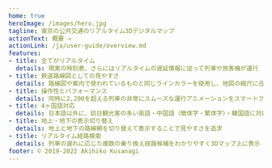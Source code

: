 ```yaml
---
home: true
heroImage: /images/hero.jpg
tagline: 東京の公共交通のリアルタイム3Dデジタルマップ
actionText: 概要 →
actionLink: /ja/user-guide/overview.md
features:
- title: 全てがリアルタイム
  details: 現実の時刻表、さらにはリアルタイムの遅延情報に従って列車や旅客機が運行
- title: 鉄道路線図としての見やすさ
  details: 路線図や案内で使われているものと同じラインカラーを使用し、地図の縮尺に合わせて適切な間隔で配置
- title: 操作性とパフォーマンス
  details: 同時に2,200を超える列車の非常にスムーズな運行アニメーションをスマートフォンでも実現
- title: 4ヶ国語対応
  details: 日本語以外に、訪日観光客の多い英語・中国語（簡体字・繁体字）・韓国語に対応
- title: 地上・地下の表示切り替え
  details: 地上と地下の路線網を切り替えて表示することで見やすさを追求
- title: リアルタイム経路検索
  details: 列車の遅れに応じた複数の乗り換え経路候補をわかりやすく3Dマップ上に表示
footer: © 2019-2022 Akihiko Kusanagi
---
```

